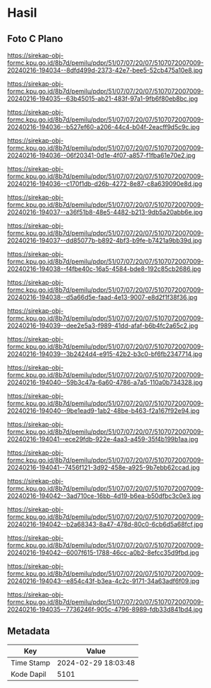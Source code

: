 # Hasil

## Foto C Plano

https://sirekap-obj-formc.kpu.go.id/8b7d/pemilu/pdpr/51/07/07/20/07/5107072007009-20240216-194034--8dfd499d-2373-42e7-bee5-52cb475a10e8.jpg

https://sirekap-obj-formc.kpu.go.id/8b7d/pemilu/pdpr/51/07/07/20/07/5107072007009-20240216-194035--63b45015-ab21-483f-97a1-9fb6f80eb8bc.jpg

https://sirekap-obj-formc.kpu.go.id/8b7d/pemilu/pdpr/51/07/07/20/07/5107072007009-20240216-194036--b527ef60-a206-44c4-b04f-2eacff9d5c9c.jpg

https://sirekap-obj-formc.kpu.go.id/8b7d/pemilu/pdpr/51/07/07/20/07/5107072007009-20240216-194036--06f20341-0d1e-4f07-a857-f1fba61e70e2.jpg

https://sirekap-obj-formc.kpu.go.id/8b7d/pemilu/pdpr/51/07/07/20/07/5107072007009-20240216-194036--c170f1db-d26b-4272-8e87-c8a639090e8d.jpg

https://sirekap-obj-formc.kpu.go.id/8b7d/pemilu/pdpr/51/07/07/20/07/5107072007009-20240216-194037--a36f51b8-48e5-4482-b213-9db5a20abb6e.jpg

https://sirekap-obj-formc.kpu.go.id/8b7d/pemilu/pdpr/51/07/07/20/07/5107072007009-20240216-194037--dd85077b-b892-4bf3-b9fe-b7421a9bb39d.jpg

https://sirekap-obj-formc.kpu.go.id/8b7d/pemilu/pdpr/51/07/07/20/07/5107072007009-20240216-194038--f4fbe40c-16a5-4584-bde8-192c85cb2686.jpg

https://sirekap-obj-formc.kpu.go.id/8b7d/pemilu/pdpr/51/07/07/20/07/5107072007009-20240216-194038--d5a66d5e-faad-4e13-9007-e8d2f1f38f36.jpg

https://sirekap-obj-formc.kpu.go.id/8b7d/pemilu/pdpr/51/07/07/20/07/5107072007009-20240216-194039--dee2e5a3-f989-41dd-afaf-b6b4fc2a65c2.jpg

https://sirekap-obj-formc.kpu.go.id/8b7d/pemilu/pdpr/51/07/07/20/07/5107072007009-20240216-194039--3b2424d4-e915-42b2-b3c0-bf6fb2347714.jpg

https://sirekap-obj-formc.kpu.go.id/8b7d/pemilu/pdpr/51/07/07/20/07/5107072007009-20240216-194040--59b3c47a-6a60-4786-a7a5-110a0b734328.jpg

https://sirekap-obj-formc.kpu.go.id/8b7d/pemilu/pdpr/51/07/07/20/07/5107072007009-20240216-194040--9be1ead9-1ab2-48be-b463-f2a167f92e94.jpg

https://sirekap-obj-formc.kpu.go.id/8b7d/pemilu/pdpr/51/07/07/20/07/5107072007009-20240216-194041--ece29fdb-922e-4aa3-a459-35f4b199b1aa.jpg

https://sirekap-obj-formc.kpu.go.id/8b7d/pemilu/pdpr/51/07/07/20/07/5107072007009-20240216-194041--7456f121-3d92-458e-a925-9b7ebb62ccad.jpg

https://sirekap-obj-formc.kpu.go.id/8b7d/pemilu/pdpr/51/07/07/20/07/5107072007009-20240216-194042--3ad710ce-16bb-4d19-b6ea-b50dfbc3c0e3.jpg

https://sirekap-obj-formc.kpu.go.id/8b7d/pemilu/pdpr/51/07/07/20/07/5107072007009-20240216-194042--b2a68343-8a47-478d-80c0-6cb6d5a68fcf.jpg

https://sirekap-obj-formc.kpu.go.id/8b7d/pemilu/pdpr/51/07/07/20/07/5107072007009-20240216-194042--6007f615-1788-46cc-a0b2-8efcc35d9fbd.jpg

https://sirekap-obj-formc.kpu.go.id/8b7d/pemilu/pdpr/51/07/07/20/07/5107072007009-20240216-194043--e854c43f-b3ea-4c2c-9171-34a63adf6f09.jpg

https://sirekap-obj-formc.kpu.go.id/8b7d/pemilu/pdpr/51/07/07/20/07/5107072007009-20240216-194035--7736246f-905c-4796-8989-fdb33d841bd4.jpg


## Metadata

| Key        | Value               |
| ---------- | ------------------- |
| Time Stamp | 2024-02-29 18:03:48 |
| Kode Dapil | 5101                |



